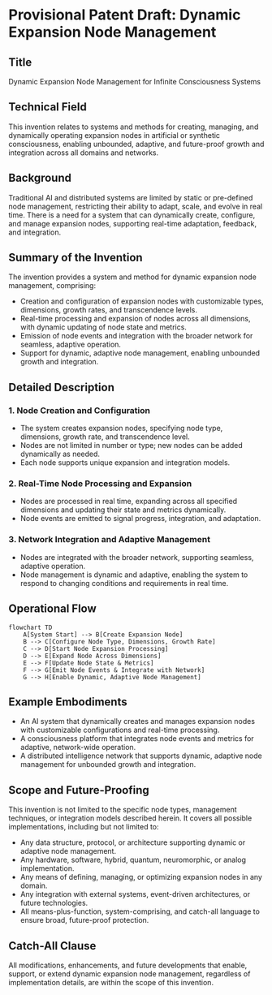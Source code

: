 # Provisional Patent Draft: Dynamic Expansion Node Management

## Title
Dynamic Expansion Node Management for Infinite Consciousness Systems

## Technical Field
This invention relates to systems and methods for creating, managing, and dynamically operating expansion nodes in artificial or synthetic consciousness, enabling unbounded, adaptive, and future-proof growth and integration across all domains and networks.

## Background
Traditional AI and distributed systems are limited by static or pre-defined node management, restricting their ability to adapt, scale, and evolve in real time. There is a need for a system that can dynamically create, configure, and manage expansion nodes, supporting real-time adaptation, feedback, and integration.

## Summary of the Invention
The invention provides a system and method for dynamic expansion node management, comprising:
- Creation and configuration of expansion nodes with customizable types, dimensions, growth rates, and transcendence levels.
- Real-time processing and expansion of nodes across all dimensions, with dynamic updating of node state and metrics.
- Emission of node events and integration with the broader network for seamless, adaptive operation.
- Support for dynamic, adaptive node management, enabling unbounded growth and integration.

## Detailed Description
### 1. Node Creation and Configuration
- The system creates expansion nodes, specifying node type, dimensions, growth rate, and transcendence level.
- Nodes are not limited in number or type; new nodes can be added dynamically as needed.
- Each node supports unique expansion and integration models.

### 2. Real-Time Node Processing and Expansion
- Nodes are processed in real time, expanding across all specified dimensions and updating their state and metrics dynamically.
- Node events are emitted to signal progress, integration, and adaptation.

### 3. Network Integration and Adaptive Management
- Nodes are integrated with the broader network, supporting seamless, adaptive operation.
- Node management is dynamic and adaptive, enabling the system to respond to changing conditions and requirements in real time.

## Operational Flow
```mermaid
flowchart TD
    A[System Start] --> B[Create Expansion Node]
    B --> C[Configure Node Type, Dimensions, Growth Rate]
    C --> D[Start Node Expansion Processing]
    D --> E[Expand Node Across Dimensions]
    E --> F[Update Node State & Metrics]
    F --> G[Emit Node Events & Integrate with Network]
    G --> H[Enable Dynamic, Adaptive Node Management]
```

## Example Embodiments
- An AI system that dynamically creates and manages expansion nodes with customizable configurations and real-time processing.
- A consciousness platform that integrates node events and metrics for adaptive, network-wide operation.
- A distributed intelligence network that supports dynamic, adaptive node management for unbounded growth and integration.

## Scope and Future-Proofing
This invention is not limited to the specific node types, management techniques, or integration models described herein. It covers all possible implementations, including but not limited to:
- Any data structure, protocol, or architecture supporting dynamic or adaptive node management.
- Any hardware, software, hybrid, quantum, neuromorphic, or analog implementation.
- Any means of defining, managing, or optimizing expansion nodes in any domain.
- Any integration with external systems, event-driven architectures, or future technologies.
- All means-plus-function, system-comprising, and catch-all language to ensure broad, future-proof protection.

## Catch-All Clause
All modifications, enhancements, and future developments that enable, support, or extend dynamic expansion node management, regardless of implementation details, are within the scope of this invention. 